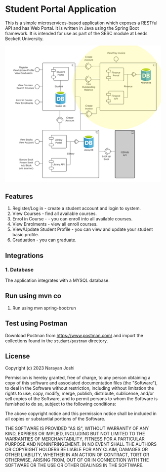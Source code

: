 # Student Portal Application
This is a simple microservices-based application which exposes a RESTful API and has Web Portal. It is written in Java using the Spring Boot framework. It is intended for use as part of the SESC module at Leeds Beckett University.

![component diagram](src/main/resources/static/student-portal.png "Component Diagram")

## Features
1. Register/Log in - create a student account and login to system.
2. View Courses - find all available courses.
3. Enrol in Course - - you can enroll into all available courses.
4. View Enrolments - view all enroll courses.
5. View/Update Student Profile - you can view and update your student basic profile.
6. Graduation - you can graduate.

## Integrations
### 1. Database
The application integrates with a MYSQL database.</br>

## Run using mvn co
1. Run using mvn spring-boot:run

## Test using Postman
Download Postman from https://www.postman.com/ and import the collections found in the `student/postman` directory.


## License
Copyright (c) 2023 Narayan Joshi

Permission is hereby granted, free of charge, to any person obtaining a copy
of this software and associated documentation files (the "Software"), to deal
in the Software without restriction, including without limitation the rights
to use, copy, modify, merge, publish, distribute, sublicense, and/or sell
copies of the Software, and to permit persons to whom the Software is
furnished to do so, subject to the following conditions:

The above copyright notice and this permission notice shall be included in all
copies or substantial portions of the Software.

THE SOFTWARE IS PROVIDED "AS IS", WITHOUT WARRANTY OF ANY KIND, EXPRESS OR
IMPLIED, INCLUDING BUT NOT LIMITED TO THE WARRANTIES OF MERCHANTABILITY,
FITNESS FOR A PARTICULAR PURPOSE AND NONINFRINGEMENT. IN NO EVENT SHALL THE
AUTHORS OR COPYRIGHT HOLDERS BE LIABLE FOR ANY CLAIM, DAMAGES OR OTHER
LIABILITY, WHETHER IN AN ACTION OF CONTRACT, TORT OR OTHERWISE, ARISING FROM,
OUT OF OR IN CONNECTION WITH THE SOFTWARE OR THE USE OR OTHER DEALINGS IN THE
SOFTWARE.
